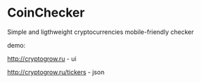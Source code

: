 # CoinChecker
Simple and ligthweight cryptocurrencies mobile-friendly checker

demo:

http://cryptogrow.ru - ui

http://cryptogrow.ru/tickers - json

